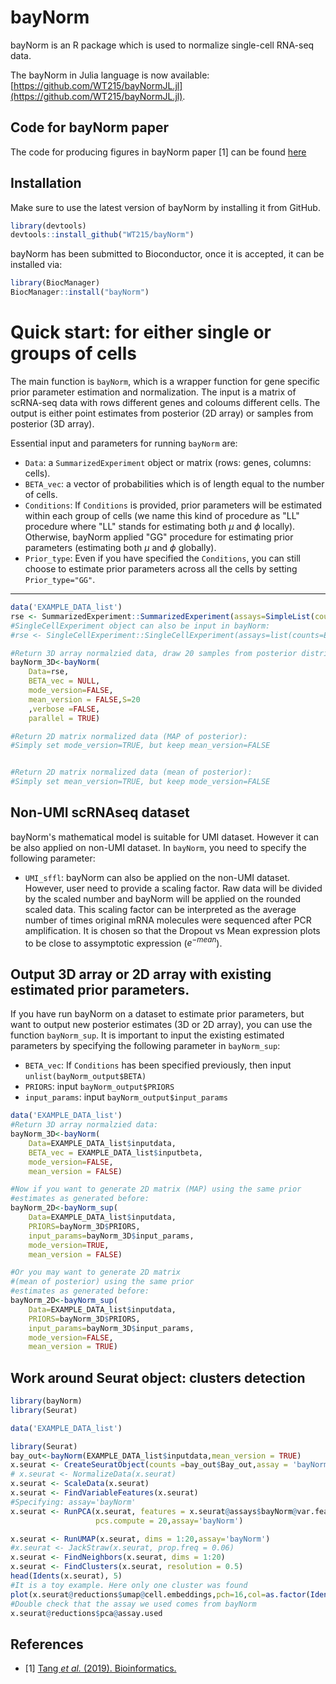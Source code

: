 # bayNorm

bayNorm is an R package which is used to normalize single-cell RNA-seq data. 

The bayNorm in Julia language is now available: [https://github.com/WT215/bayNormJL.jl](https://github.com/WT215/bayNormJL.jl).

## Code for bayNorm paper
The code for producing figures in bayNorm paper [1] can be found [here](https://github.com/WT215/bayNorm_papercode)

## Installation

Make sure to use the latest version of bayNorm by installing it from GitHub. 


```R
library(devtools)
devtools::install_github("WT215/bayNorm")
```

bayNorm has been submitted to Bioconductor, once it is accepted, it can be installed via:
```R
library(BiocManager)
BiocManager::install("bayNorm")
```


# Quick start: for either single or groups of cells
The main function is `bayNorm`, which is a wrapper function for  gene specific prior parameter estimation and normalization. The input is a matrix of scRNA-seq data with rows different genes and coloums different cells. The output is either point estimates from posterior (2D array) or samples from posterior (3D array). 

Essential input and parameters for running `bayNorm` are: 

* `Data`: a `SummarizedExperiment` object or matrix (rows: genes, columns: cells). 
* `BETA_vec`: a vector of probabilities which is of length equal to the number of cells. 
* `Conditions`: If `Conditions` is provided, prior parameters will be estimated within each group of cells (we name this kind of procedure as "LL" procedure where "LL" stands for estimating both $\mu$ and $\phi$ locally). Otherwise, bayNorm applied "GG" procedure for estimating prior parameters (estimating both $\mu$ and $\phi$ globally).
* `Prior_type`: Even if you have specified the `Conditions`, you can still choose to estimate prior parameters across all the cells by setting `Prior_type="GG"`.

***

   


```R
data('EXAMPLE_DATA_list')
rse <- SummarizedExperiment::SummarizedExperiment(assays=SimpleList(counts=EXAMPLE_DATA_list$inputdata[,seq(1,30)]))
#SingleCellExperiment object can also be input in bayNorm:
#rse <- SingleCellExperiment::SingleCellExperiment(assays=list(counts=EXAMPLE_DATA_list$inputdata))

#Return 3D array normalzied data, draw 20 samples from posterior distribution:
bayNorm_3D<-bayNorm(
    Data=rse,
    BETA_vec = NULL,
    mode_version=FALSE,
    mean_version = FALSE,S=20
    ,verbose =FALSE,
    parallel = TRUE)

#Return 2D matrix normalized data (MAP of posterior):
#Simply set mode_version=TRUE, but keep mean_version=FALSE


#Return 2D matrix normalized data (mean of posterior):
#Simply set mean_version=TRUE, but keep mode_version=FALSE
```

## Non-UMI scRNAseq dataset
bayNorm's mathematical model is suitable for UMI dataset. However it can be also applied on non-UMI dataset. In `bayNorm`, you need to specify the following parameter:
* `UMI_sffl`: bayNorm can also be applied on the non-UMI dataset. However, user need to provide a scaling factor. Raw data will be divided by the scaled number and bayNorm will be applied on the rounded scaled data. This scaling factor can be interpreted as the average number of times original mRNA molecules were sequenced after PCR amplification. It is chosen so that the Dropout vs Mean expression plots to be close to assymptotic expression ($e^{-mean}$).


## Output 3D array or 2D array with existing estimated prior parameters.
If you have run bayNorm on a dataset to estimate prior parameters, but want to output new posterior estimates (3D or 2D array), you can use the function `bayNorm_sup`. It is important to input the existing estimated parameters by specifying the following parameter in `bayNorm_sup`:
* `BETA_vec`: If `Conditions` has been specified previously, then input `unlist(bayNorm_output$BETA)`
* `PRIORS`: input `bayNorm_output$PRIORS`
* `input_params`: input `bayNorm_output$input_params`

```R
data('EXAMPLE_DATA_list')
#Return 3D array normalzied data:
bayNorm_3D<-bayNorm(
    Data=EXAMPLE_DATA_list$inputdata,
    BETA_vec = EXAMPLE_DATA_list$inputbeta,
    mode_version=FALSE,
    mean_version = FALSE)

#Now if you want to generate 2D matrix (MAP) using the same prior
#estimates as generated before:
bayNorm_2D<-bayNorm_sup(
    Data=EXAMPLE_DATA_list$inputdata,
    PRIORS=bayNorm_3D$PRIORS,
    input_params=bayNorm_3D$input_params,
    mode_version=TRUE,
    mean_version = FALSE)

#Or you may want to generate 2D matrix 
#(mean of posterior) using the same prior
#estimates as generated before:
bayNorm_2D<-bayNorm_sup(
    Data=EXAMPLE_DATA_list$inputdata,
    PRIORS=bayNorm_3D$PRIORS,
    input_params=bayNorm_3D$input_params,
    mode_version=FALSE,
    mean_version = TRUE)
```

## Work around Seurat object: clusters detection
```R
library(bayNorm)
library(Seurat)

data('EXAMPLE_DATA_list')

library(Seurat)
bay_out<-bayNorm(EXAMPLE_DATA_list$inputdata,mean_version = TRUE)
x.seurat <- CreateSeuratObject(counts =bay_out$Bay_out,assay = 'bayNorm')
# x.seurat <- NormalizeData(x.seurat)
x.seurat <- ScaleData(x.seurat)
x.seurat <- FindVariableFeatures(x.seurat)
#Specifying: assay='bayNorm'
x.seurat <- RunPCA(x.seurat, features = x.seurat@assays$bayNorm@var.features,
                   pcs.compute = 20,assay='bayNorm')

x.seurat <- RunUMAP(x.seurat, dims = 1:20,assay='bayNorm')
#x.seurat <- JackStraw(x.seurat, prop.freq = 0.06)
x.seurat <- FindNeighbors(x.seurat, dims = 1:20)
x.seurat <- FindClusters(x.seurat, resolution = 0.5)
head(Idents(x.seurat), 5)
#It is a toy example. Here only one cluster was found
plot(x.seurat@reductions$umap@cell.embeddings,pch=16,col=as.factor(Idents(x.seurat)))
#Double check that the assay we used comes from bayNorm
x.seurat@reductions$pca@assay.used
```

## References

- [1] <a href="https://academic.oup.com/bioinformatics/advance-article/doi/10.1093/bioinformatics/btz726/5581401">Tang <em>et al.</em> (2019). Bioinformatics. </a>
